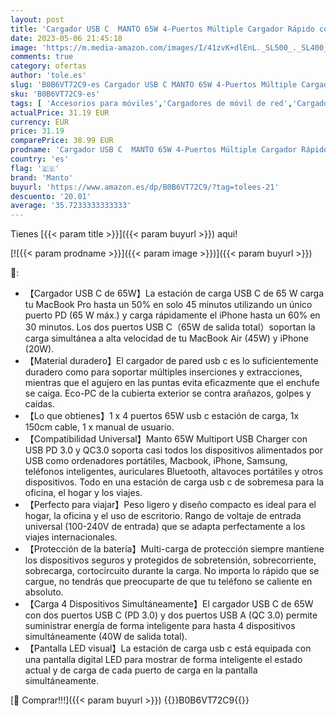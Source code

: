 ```yaml
---
layout: post
title: 'Cargador USB C  MANTO 65W 4-Puertos Múltiple Cargador Rápido con LED Pantalla  PD3.0 & QC3.0  USB C & USB A  Compatible con Laptop  MacBook  Tablet  iPhone  Samsung  Huawei  DELL etc'
date: 2023-05-06 21:45:18
image: 'https://m.media-amazon.com/images/I/41zvK+dlEnL._SL500_._SL400_.jpg'
comments: true
category: ofertas
author: 'tole.es'
slug: 'B0B6VT72C9-es Cargador USB C MANTO 65W 4-Puertos Múltiple Cargador...'
sku: 'B0B6VT72C9-es'
tags: [ 'Accesorios para móviles','Cargadores de móvil de red','Cargadores para móviles','Comunicación móvil y accesorios','Electrónica','iphone','manto','🇪🇸', ]
actualPrice: 31.19 EUR
currency: EUR
price: 31.19
comparePrice: 38.99 EUR
prodname: 'Cargador USB C  MANTO 65W 4-Puertos Múltiple Cargador Rápido con LED Pantalla  PD3.0 & QC3.0  USB C & USB A  Compatible con Laptop  MacBook  Tablet  iPhone  Samsung  Huawei  DELL etc'
country: 'es'
flag: '🇪🇸'
brand: 'Manto'
buyurl: 'https://www.amazon.es/dp/B0B6VT72C9/?tag=tolees-21'
descuento: '20.01'
average: '35.7233333333333'
---
```


Tienes [{{< param title >}}]({{< param buyurl >}}) aqui!

[![{{< param prodname >}}]({{< param image >}})]({{< param buyurl >}})

🔎:

- 【Cargador USB C de 65W】La estación de carga USB C de 65 W carga tu MacBook Pro hasta un 50% en solo 45 minutos utilizando un único puerto PD (65 W máx.) y carga rápidamente el iPhone hasta un 60% en 30 minutos. Los dos puertos USB C（65W de salida total）soportan la carga simultánea a alta velocidad de tu MacBook Air (45W) y iPhone (20W).
- 【Material duradero】El cargador de pared usb c es lo suficientemente duradero como para soportar múltiples inserciones y extracciones, mientras que el agujero en las puntas evita eficazmente que el enchufe se caiga. Eco-PC de la cubierta exterior se contra arañazos, golpes y caídas.
- 【Lo que obtienes】1 x 4 puertos 65W usb c estación de carga, 1x 150cm cable, 1 x manual de usuario.
- 【Compatibilidad Universal】Manto 65W Multiport USB Charger con USB PD 3.0 y QC3.0 soporta casi todos los dispositivos alimentados por USB como ordenadores portátiles, Macbook, iPhone, Samsung, teléfonos inteligentes, auriculares Bluetooth, altavoces portátiles y otros dispositivos. Todo en una estación de carga usb c de sobremesa para la oficina, el hogar y los viajes.
- 【Perfecto para viajar】Peso ligero y diseño compacto es ideal para el hogar, la oficina y el uso de escritorio. Rango de voltaje de entrada universal (100-240V de entrada) que se adapta perfectamente a los viajes internacionales.
- 【Protección de la batería】Multi-carga de protección siempre mantiene los dispositivos seguros y protegidos de sobretensión, sobrecorriente, sobrecarga, cortocircuito durante la carga. No importa lo rápido que se cargue, no tendrás que preocuparte de que tu teléfono se caliente en absoluto.
- 【Carga 4 Dispositivos Simultáneamente】El cargador USB C de 65W con dos puertos USB C (PD 3.0) y dos puertos USB A (QC 3.0) permite suministrar energía de forma inteligente para hasta 4 dispositivos simultáneamente (40W de salida total).
- 【Pantalla LED visual】La estación de carga usb c está equipada con una pantalla digital LED para mostrar de forma inteligente el estado actual y de carga de cada puerto de carga en la pantalla simultáneamente.

[🛒 Comprar!!!]({{< param buyurl >}})
{{<world>}}B0B6VT72C9{{</world>}}
